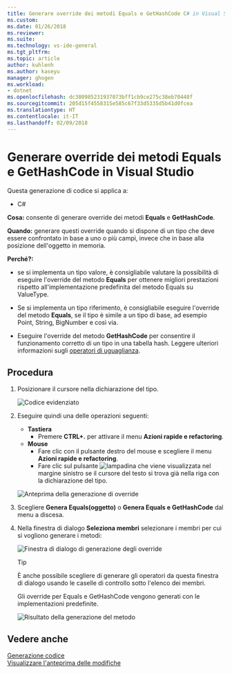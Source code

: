```yaml
---
title: Generare override dei metodi Equals e GetHashCode C# in Visual Studio | Microsoft Docs
ms.custom: 
ms.date: 01/26/2018
ms.reviewer: 
ms.suite: 
ms.technology: vs-ide-general
ms.tgt_pltfrm: 
ms.topic: article
author: kuhlenh
ms.author: kaseyu
manager: ghogen
ms.workload:
- dotnet
ms.openlocfilehash: dc380985231937073bff1cb9ce275c38eb70448f
ms.sourcegitcommit: 205d15f4558315e585c67f33d5335d5b41d0fcea
ms.translationtype: HT
ms.contentlocale: it-IT
ms.lasthandoff: 02/09/2018
---
```

# <a name="generate-equals-and-gethashcode-method-overrides-in-visual-studio"></a>Generare override dei metodi Equals e GetHashCode in Visual Studio

Questa generazione di codice si applica a:

- C#

**Cosa:** consente di generare override dei metodi **Equals** e **GetHashCode**.

**Quando:** generare questi override quando si dispone di un tipo che deve essere confrontato in base a uno o più campi, invece che in base alla posizione dell'oggetto in memoria.

**Perché?:**

- se si implementa un tipo valore, è consigliabile valutare la possibilità di eseguire l'override del metodo **Equals** per ottenere migliori prestazioni rispetto all'implementazione predefinita del metodo Equals su ValueType.

- Se si implementa un tipo riferimento, è consigliabile eseguire l'override del metodo **Equals**, se il tipo è simile a un tipo di base, ad esempio Point, String, BigNumber e così via.

- Eseguire l'override del metodo **GetHashCode** per consentire il funzionamento corretto di un tipo in una tabella hash. Leggere ulteriori informazioni sugli [operatori di uguaglianza](/dotnet/standard/design-guidelines/equality-operators).

## <a name="how-to"></a>Procedura

1. Posizionare il cursore nella dichiarazione del tipo.

   ![Codice evidenziato](media/overrides-highlight-cs.png)

1. Eseguire quindi una delle operazioni seguenti:

   - **Tastiera**
     - Premere **CTRL+.** per attivare il menu **Azioni rapide e refactoring**.
   - **Mouse**
     - Fare clic con il pulsante destro del mouse e scegliere il menu **Azioni rapide e refactoring**.
     - Fare clic sul pulsante ![lampadina](media/bulb-cs.png) che viene visualizzata nel margine sinistro se il cursore del testo si trova già nella riga con la dichiarazione del tipo.

   ![Anteprima della generazione di override](media/overrides-preview-cs.png)

1. Scegliere **Genera Equals(oggetto)** o **Genera Equals e GetHashCode** dal menu a discesa.

1. Nella finestra di dialogo **Seleziona membri** selezionare i membri per cui si vogliono generare i metodi:

    ![Finestra di dialogo di generazione degli override](media/overrides-dialog-cs.png)

    > [!TIP]
    > È anche possibile scegliere di generare gli operatori da questa finestra di dialogo usando le caselle di controllo sotto l'elenco dei membri.

   Gli override per Equals e GetHashCode vengono generati con le implementazioni predefinite.

   ![Risultato della generazione del metodo](media/overrides-result-cs.png)

## <a name="see-also"></a>Vedere anche

[Generazione codice](../code-generation-in-visual-studio.md)  
[Visualizzare l'anteprima delle modifiche](../../ide/preview-changes.md)
